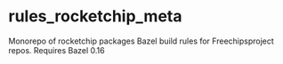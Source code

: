 # rules_rocketchip_meta
Monorepo of rocketchip packages
Bazel build rules for Freechipsproject repos.
Requires Bazel 0.16
